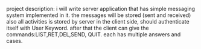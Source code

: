project description: i will write server application that has simple messaging system implemented in it.
the messages will be stored (sent and received) also all activities is stored by server 
in the client side, should authenticate itself with User Keyword. after that the client can give the commands:LIST,RET,DEL,SEND, QUIT.
each has multiple answers and cases.
